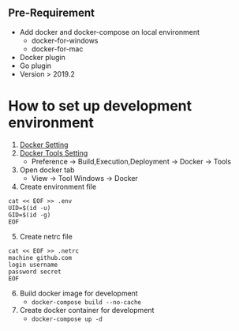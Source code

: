 ## Pre-Requirement

* Add docker and docker-compose on local environment
    - docker-for-windows
    - docker-for-mac
* Docker plugin
* Go plugin
* Version > 2019.2

# How to set up development environment

1. [Docker Setting]()
2. [Docker Tools Setting]()
    - Preference -> Build,Execution,Deployment -> Docker -> Tools
3. Open docker tab
    - View -> Tool Windows -> Docker
4. Create environment file

```shell
cat << EOF >> .env
UID=$(id -u)
GID=$(id -g)
EOF
```

5. Create netrc file

```shell
cat << EOF >> .netrc
machine github.com
login username
password secret
EOF
```

6. Build docker image for development
    - `docker-compose build --no-cache`
7. Create docker container for development
    - `docker-compose up -d`
